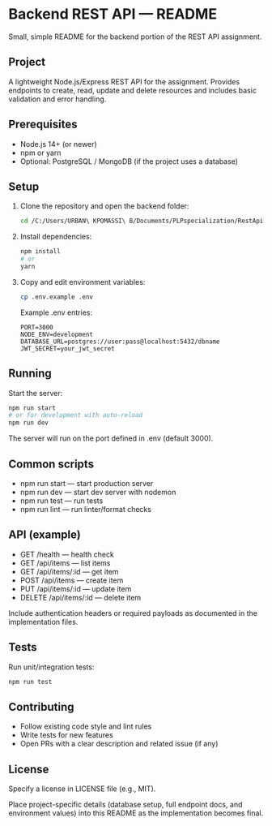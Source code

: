 # Backend REST API — README

Small, simple README for the backend portion of the REST API assignment.

## Project
A lightweight Node.js/Express REST API for the assignment. Provides endpoints to create, read, update and delete resources and includes basic validation and error handling.

## Prerequisites
- Node.js 14+ (or newer)
- npm or yarn
- Optional: PostgreSQL / MongoDB (if the project uses a database)

## Setup
1. Clone the repository and open the backend folder:
   ```bash
   cd /C:/Users/URBAN\ KPOMASSI\ B/Documents/PLPspecialization/RestApiAssignment/backend
   ```
2. Install dependencies:
   ```bash
   npm install
   # or
   yarn
   ```
3. Copy and edit environment variables:
   ```bash
   cp .env.example .env
   ```
   Example .env entries:
   ```
   PORT=3000
   NODE_ENV=development
   DATABASE_URL=postgres://user:pass@localhost:5432/dbname
   JWT_SECRET=your_jwt_secret
   ```

## Running
Start the server:
```bash
npm run start
# or for development with auto-reload
npm run dev
```
The server will run on the port defined in .env (default 3000).

## Common scripts
- npm run start — start production server
- npm run dev — start dev server with nodemon
- npm run test — run tests
- npm run lint — run linter/format checks

## API (example)
- GET /health — health check
- GET /api/items — list items
- GET /api/items/:id — get item
- POST /api/items — create item
- PUT /api/items/:id — update item
- DELETE /api/items/:id — delete item

Include authentication headers or required payloads as documented in the implementation files.

## Tests
Run unit/integration tests:
```bash
npm run test
```

## Contributing
- Follow existing code style and lint rules
- Write tests for new features
- Open PRs with a clear description and related issue (if any)

## License
Specify a license in LICENSE file (e.g., MIT).

Place project-specific details (database setup, full endpoint docs, and environment values) into this README as the implementation becomes final.